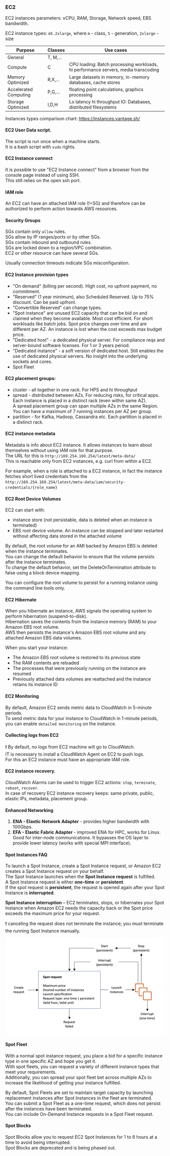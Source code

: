 ### EC2

EC2 instances parameters: vCPU, RAM, Storage, Network speed, EBS bandwidth.

EC2 instance types: `m5.2xlarge`, where `m` - class, `5` - generation, `2xlarge` - size

|Purpose|Classes|Use cases|
|--|--|--|
|General|T, M,...|
|Compute|C|CPU loading: Batch processing workloads, hi performance servers, media transcoding|
|Memory Optimized|R,X,...|Large datasets in memory, in-memory databases, cache stores|
|Accelerated Computing|P,G,...|floating point calculations, graphics processing|
|Storage Optimized|I,D,H|Lo latency hi throughput IO: Databases, distributed filesystems|

Instances types comparison chart: https://instances.vantage.sh/

#### EC2 User Data script.
The script is run once when a machine starts.\
It is a bash script with `sudo` rights.

#### EC2 Instance connect
It is possible to use "EC2 Instance connect" from a browser from the console page instead of using SSH.\
This still relies on the open ssh port.

#### IAM role
An EC2 can have an attached IAM role (!=SG) and therefore can be authorized to perform action towards AWS resources.

#### Security Groups
SGs contain only `allow` rules.\
SGs allow by IP ranges/ports or by other SGs.\
SGs contain inbound and outbound rules.\
SGs are locked down to a region/VPC combination.\
EC2 or other resource can have several SGs.

Usually connection timeouts indicate SGs misconfiguration.

#### EC2 Instance provision types
* "On demand" (billing per second). High cost, no upfront payment, no commitment.
* "Reserved" (1 year minimum), also Scheduled Reserved. Up to 75% discount. Can be paid upfront.
* "Convertible Reserved" can change types.
* "Spot instance" are unused EC2 capacity that can be bid on and claimed when they become available. Most cost efficient. For short workloads like batch jobs. Spot price changes over time and are different per AZ. An instance is lost when the cost exceeds max budget price.
* "Dedicated host" - a dedicated physical server. For compliance reqs and server-bound software licenses. For 1 or 3 years period.
* "Dedicated instance" - a soft version of dedicated host. Still enables the use of dedicated physical servers. No insight into the underlying sockets and cores.
* Spot Fleet

#### EC2 placement groups:
* cluster - all together in one rack. For HPS and hi throughput
* spread - distributed between AZs. For reducing risks, for  critical apps.\
Each instance is placed in a distinct rack (even within same AZ).\
A spread placement group can span multiple AZs in the same Region.\
You can have a maximum of 7 running instances per AZ per group.
* partition - for Kafka, Hadoop, Cassandra etc. Each partition is placed in a distinct rack.

#### EC2 instance metadata
Metadata is info about EC2 instance.
It allows instances to learn about themselves without using IAM role for that purpose.\
The URL for this is `http://169.254.169.254/latest/meta-data/` \
This is reachable only from EC2 instances, e.g. curl from within a EC2.

For example, when a role is attached to a EC2 instance, in fact the instance fetches short lived credentials from the `http://169.254.169.254/latest/meta-data/iam/security-credentials/{role_name}`

#### EC2 Root Device Volumes
EC2 can start with:
* instance store (not persistable, data is deleted when an instance is terminated)
* EBS root device volume. An instance can be stopped and later restarted without affecting data stored in the attached volume

By default, the root volume for an AMI backed by Amazon EBS is deleted when the instance terminates.\
You can change the default behavior to ensure that the volume persists after the instance terminates.\
To change the default behavior, set the DeleteOnTermination attribute to false using a block device mapping.

You can configure the root volume to persist for a running instance using the command line tools only.

#### EC2 Hibernate
When you hibernate an instance, AWS signals the operating system to perform hibernation (suspend-to-disk).\
Hibernation saves the contents from the instance memory (RAM) to your Amazon EBS root volume.\
AWS then persists the instance's Amazon EBS root volume and any attached Amazon EBS data volumes.

When you start your instance:
* The Amazon EBS root volume is restored to its previous state
* The RAM contents are reloaded
* The processes that were previously running on the instance are resumed
* Previously attached data volumes are reattached and the instance retains its instance ID

#### EC2 Monitoring
By default, Amazon EC2 sends metric data to CloudWatch in 5-minute periods.\
To send metric data for your instance to CloudWatch in 1-minute periods, you can enable `detailed monitoring` on the instance.

#### Collecting logs from EC2
:exclamation: By default, no logs from EC2 machine will go to CloudWatch.\
IT is necessary to install a CloudWatch Agent on EC2 to push logs.\
For this an EC2 instance must have an appropriate IAM role.

#### EC2 instance recovery.
CloudWatch Alarms can be used to trigger EC2 actions: `stop`, `terminate`, `reboot`, `recover`.\
In case of recovery EC2 instance recovery keeps: same private, public, elastic IPs, metadata, placement group.

#### Enhanced Networking
1. **ENA - Elastic Network Adapter** - provides higher bandwidth with 100Gbps.
2. **EFA - Elastic Fabric Adapter** - improved ENA for HPC, works for Linux.\
Good for inter-node communications. It bypasses the OS layer to provide lower latency (works with special MPI interface).  

#### Spot Instances FAQ
To launch a Spot Instance, create a Spot Instance request, or Amazon EC2 creates a Spot Instance request on your behalf.\
The Spot Instance launches when the **Spot Instance request** is fulfilled.\
A Spot Instance request is either **one-time** or **persistent**.\
If the spot request is **persistent**, the request is opened again after your Spot Instance is **interrupted**.

**Spot Instance interruption** – EC2 terminates, stops, or hibernates your Spot Instance when Amazon EC2 needs the capacity back or the Spot price exceeds the maximum price for your request.

:exclamation: canceling the request does not terminate the instance; you must terminate the running Spot Instance manually.

![](files/spot_lifecycle.png)

#### Spot Fleet 
With a normal spot instance request, you place a bid for a specific instance type in one specific AZ and hope you get it.\
With spot fleets, you can request a variety of different instance types that meet your requirements.\
Additionally, you can spread your spot fleet bet across multiple AZs to increase the likelihood of getting your instance fulfilled.

By default, Spot Fleets are set to maintain target capacity by launching replacement instances after Spot Instances in the fleet are terminated.\
You can submit a Spot Fleet as a one-time request, which does not persist after the instances have been terminated.\
You can include On-Demand Instance requests in a Spot Fleet request.

#### Spot Blocks
Spot Blocks allow you to request EC2 Spot Instances for 1 to 6 hours at a time to avoid being interrupted.\
Spot Blocks are deprecated and is being phased out.
